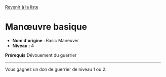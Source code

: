 [Revenir à la liste](..)

# Manœuvre basique

 * **Nom d'origine** : Basic Maneuver
 * **Niveau** : 4


<p><strong>Prérequis</strong> Dévouement du guerrier</p>
<hr>
<p>Vous gagnez un don de guerrier de niveau 1 ou 2.</p>